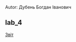 Autor: Дубень Богдан Іванович

lab_4
---

[Звіт][1]

 [1]: https://docs.google.com/document/d/1gvlaOIGxvL7GN5CCamuUVMCOV48L9tg-0PpU2kXIYXQ/edit?usp=sharing